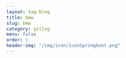 ```yaml
---
layout: tag-blog
title: bmw
slug: bmw
category: gitlog
menu: false
order: 1
header-img: "/img/icon/iconSpringboot.png"
---
```

